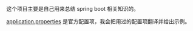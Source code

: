 这个项目主要是自己用来总结 spring boot 相关知识的。

[application.properties](application.properties.md) 是官方配置项，我会把用过的配置项翻译并给出示例。
